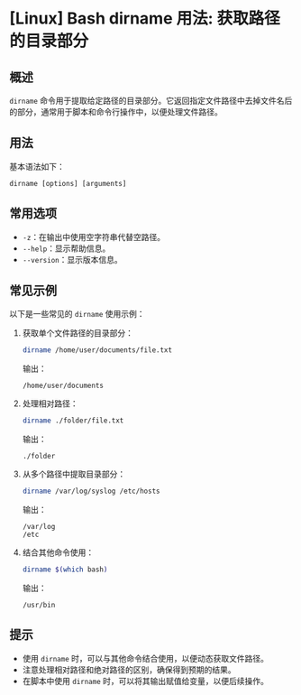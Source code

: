 # [Linux] Bash dirname 用法: 获取路径的目录部分

## 概述
`dirname` 命令用于提取给定路径的目录部分。它返回指定文件路径中去掉文件名后的部分，通常用于脚本和命令行操作中，以便处理文件路径。

## 用法
基本语法如下：
```
dirname [options] [arguments]
```

## 常用选项
- `-z`：在输出中使用空字符串代替空路径。
- `--help`：显示帮助信息。
- `--version`：显示版本信息。

## 常见示例
以下是一些常见的 `dirname` 使用示例：

1. 获取单个文件路径的目录部分：
   ```bash
   dirname /home/user/documents/file.txt
   ```
   输出：
   ```
   /home/user/documents
   ```

2. 处理相对路径：
   ```bash
   dirname ./folder/file.txt
   ```
   输出：
   ```
   ./folder
   ```

3. 从多个路径中提取目录部分：
   ```bash
   dirname /var/log/syslog /etc/hosts
   ```
   输出：
   ```
   /var/log
   /etc
   ```

4. 结合其他命令使用：
   ```bash
   dirname $(which bash)
   ```
   输出：
   ```
   /usr/bin
   ```

## 提示
- 使用 `dirname` 时，可以与其他命令结合使用，以便动态获取文件路径。
- 注意处理相对路径和绝对路径的区别，确保得到预期的结果。
- 在脚本中使用 `dirname` 时，可以将其输出赋值给变量，以便后续操作。